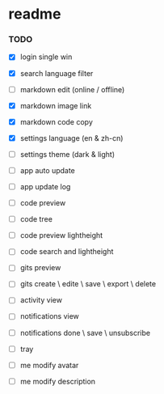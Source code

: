 # readme


### TODO


- [x] login single win

- [x] search language filter

- [ ] markdown edit (online / offline)
- [x] markdown image link
- [x] markdown code copy

- [x] settings language (en & zh-cn)
- [ ] settings theme (dark & light)

- [ ] app auto update
- [ ] app update log

- [ ] code preview
- [ ] code tree
- [ ] code preview lightheight
- [ ] code search and lightheight

- [ ] gits preview
- [ ] gits create \ edite \ save \ export \ delete

- [ ] activity view

- [ ] notifications view
- [ ] notifications done \ save \ unsubscribe

- [ ] tray

- [ ] me modify avatar
- [ ] me modify description
